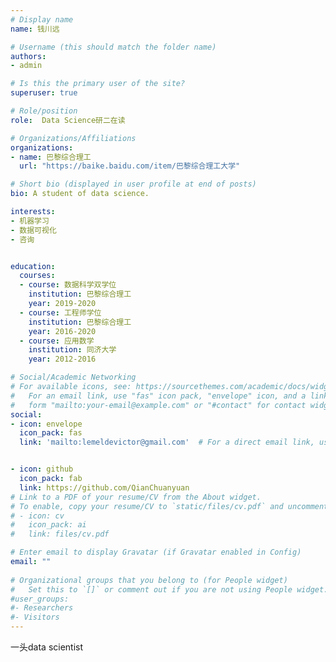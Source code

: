 ```yaml
---
# Display name
name: 钱川远

# Username (this should match the folder name)
authors:
- admin

# Is this the primary user of the site?
superuser: true

# Role/position
role:  Data Science研二在读

# Organizations/Affiliations
organizations:
- name: 巴黎综合理工
  url: "https://baike.baidu.com/item/巴黎综合理工大学"

# Short bio (displayed in user profile at end of posts)
bio: A student of data science.

interests:
- 机器学习
- 数据可视化
- 咨询


education:
  courses:
  - course: 数据科学双学位
    institution: 巴黎综合理工
    year: 2019-2020
  - course: 工程师学位
    institution: 巴黎综合理工
    year: 2016-2020
  - course: 应用数学
    institution: 同济大学
    year: 2012-2016

# Social/Academic Networking
# For available icons, see: https://sourcethemes.com/academic/docs/widgets/#icons
#   For an email link, use "fas" icon pack, "envelope" icon, and a link in the
#   form "mailto:your-email@example.com" or "#contact" for contact widget.
social:
- icon: envelope
  icon_pack: fas
  link: 'mailto:lemeldevictor@gmail.com'  # For a direct email link, use "mailto:test@example.org".


- icon: github
  icon_pack: fab
  link: https://github.com/QianChuanyuan
# Link to a PDF of your resume/CV from the About widget.
# To enable, copy your resume/CV to `static/files/cv.pdf` and uncomment the lines below.  
# - icon: cv
#   icon_pack: ai
#   link: files/cv.pdf

# Enter email to display Gravatar (if Gravatar enabled in Config)
email: ""
  
# Organizational groups that you belong to (for People widget)
#   Set this to `[]` or comment out if you are not using People widget.  
#user_groups:
#- Researchers
#- Visitors
---
```


一头data scientist


